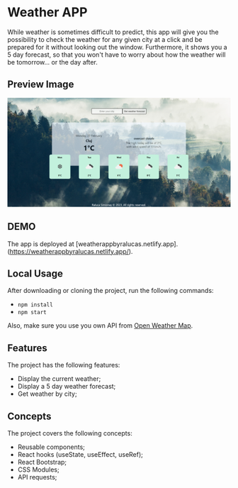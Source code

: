# Weather APP

While weather is sometimes difficult to predict, this app will give you the possibility to check the weather for any given city at a click and be prepared for it without looking out the window. Furthermore, it shows you a 5 day forecast, so that you won't have to worry about how the weather will be tomorrow... or the day after.

## Preview Image

![My_Image](./src/images/preview.png)

## DEMO

The app is deployed at [weatherappbyralucas.netlify.app]. (https://weatherappbyralucas.netlify.app/).

## Local Usage

After downloading or cloning the project, run the following commands:

- `npm install`
- `npm start`

Also, make sure you use you own API from [Open Weather Map](https://openweathermap.org/).

## Features

The project has the following features:

- Display the current weather;
- Display a 5 day weather forecast;
- Get weather by city;

## Concepts

The project covers the following concepts:

- Reusable components;
- React hooks (useState, useEffect, useRef);
- React Bootstrap;
- CSS Modules;
- API requests;
